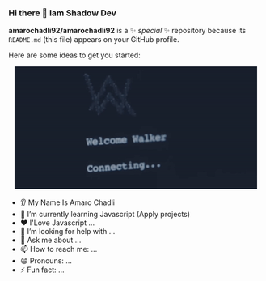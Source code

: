 ### Hi there 👋 Iam Shadow Dev


**amarochadli92/amarochadli92** is a ✨ _special_ ✨ repository because its `README.md` (this file) appears on your GitHub profile.

Here are some ideas to get you started:
<p align="center">
  <img src="Alone GIF by Alan Walker Official - Find & Share on GIPHY.gif"/>
</p>

- 👂 My Name Is Amaro Chadli
- 🌱 I’m currently learning Javascript (Apply projects)
- ❤️ I'Love Javascript ...
- 🤔 I’m looking for help with ...
- 💬 Ask me about ...
- 📫 How to reach me: ...
- 😄 Pronouns: ...
- ⚡ Fun fact: ...


